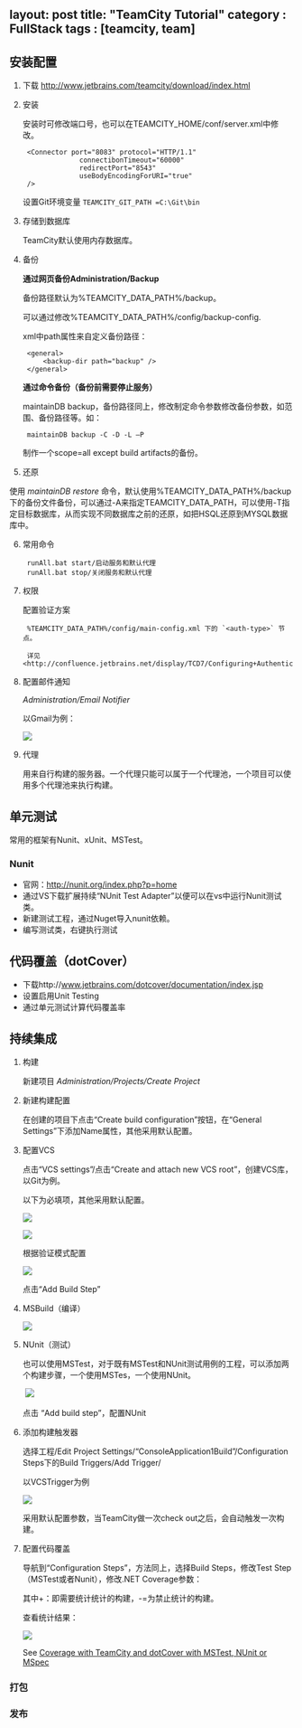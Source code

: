 layout: post
title: "TeamCity Tutorial"
category : FullStack
tags : [teamcity, team]
---

## 安装配置

1. 下载 <http://www.jetbrains.com/teamcity/download/index.html>
2. 安装

    安装时可修改端口号，也可以在TEAMCITY_HOME/conf/server.xml中修改。

        <Connector port="8083" protocol="HTTP/1.1"
                     connectibonTimeout="60000"
                     redirectPort="8543"
                     useBodyEncodingForURI="true"
        />

    设置Git环境变量 `TEAMCITY_GIT_PATH =C:\Git\bin`

3. 存储到数据库

    TeamCity默认使用内存数据库。

4. 备份

    __通过网页备份Administration/Backup__

    备份路径默认为%TEAMCITY_DATA_PATH%/backup。

    可以通过修改%TEAMCITY_DATA_PATH%/config/backup-config.

    xml中path属性来自定义备份路径：

        <general>
            <backup-dir path="backup" />
        </general>

    __通过命令备份（备份前需要停止服务）__

    maintainDB backup，备份路径同上，修改制定命令参数修改备份参数，如范围、备份路径等。如：

        maintainDB backup -C -D -L –P

    制作一个scope=all except build artifacts的备份。

5. 还原

使用 _maintainDB restore_ 命令，默认使用%TEAMCITY_DATA_PATH%/backup下的备份文件备份，可以通过-A来指定TEAMCITY_DATA_PATH，可以使用-T指定目标数据库，从而实现不同数据库之前的还原，如把HSQL还原到MYSQL数据库中。

6. 常用命令

        runAll.bat start/启动服务和默认代理
        runAll.bat stop/关闭服务和默认代理

7. 权限

    配置验证方案

        %TEAMCITY_DATA_PATH%/config/main-config.xml 下的 `<auth-type>` 节点。

        详见 <http://confluence.jetbrains.net/display/TCD7/Configuring+Authentication+Settings>

8. 配置邮件通知

    _Administration/Email Notifier_

    以Gmail为例：

    ![](http://johnnyimages.qiniudn.com/teamcity-gmail.png)

9. 代理

    用来自行构建的服务器。一个代理只能可以属于一个代理池，一个项目可以使用多个代理池来执行构建。
 
## 单元测试

常用的框架有Nunit、xUnit、MSTest。

### Nunit

- 官网：http://nunit.org/index.php?p=home
- 通过VS下载扩展持续“NUnit Test Adapter”以便可以在vs中运行Nunit测试类。
- 新建测试工程，通过Nuget导入nunit依赖。
- 编写测试类，右键执行测试

## 代码覆盖（dotCover）

- 下载http://www.jetbrains.com/dotcover/documentation/index.jsp
- 设置启用Unit Testing
- 通过单元测试计算代码覆盖率

## 持续集成

1. 构建

    新建项目 _Administration/Projects/Create Project_

1. 新建构建配置

    在创建的项目下点击“Create build configuration”按钮，在“General Settings”下添加Name属性，其他采用默认配置。

1. 配置VCS

    点击“VCS settings”/点击“Create and attach new VCS root”，创建VCS库，以Git为例。

    以下为必填项，其他采用默认配置。

    ![](http://johnnyimages.qiniudn.com/teamcity-vcs.png)

    ![](http://johnnyimages.qiniudn.com/teamcity-general-setting.png)

    根据验证模式配置

    ![](http://johnnyimages.qiniudn.com/teamcity-validate.png)

    点击“Add Build Step”

1. MSBuild（编译）

    ![](http://johnnyimages.qiniudn.com/teamcity-msbuild.png)

1. NUnit（测试）

    也可以使用MSTest，对于既有MSTest和NUnit测试用例的工程，可以添加两个构建步骤，一个使用MSTes，一个使用NUnit。

     ![](http://johnnyimages.qiniudn.com/teamcity-buildstep.png)

    点击 “Add build step”，配置NUnit



1. 添加构建触发器

    选择工程/Edit Project Settings/“ConsoleApplication1Build”/Configuration Steps下的Build Triggers/Add Trigger/

    以VCSTrigger为例

    ![](http://johnnyimages.qiniudn.com/teamcity-covary.png)

    采用默认配置参数，当TeamCity做一次check out之后，会自动触发一次构建。

1. 配置代码覆盖

    导航到“Configuration Steps”，方法同上，选择Build Steps，修改Test Step（MSTest或者Nunit），修改.NET Coverage参数：

    其中+：即需要统计统计的构建，-=为禁止统计的构建。

    查看统计结果：

    ![](http://johnnyimages.qiniudn.com/teamcity-covarage-config.png)

    See [Coverage with TeamCity and dotCover with MSTest, NUnit or MSpec](http://blogs.jetbrains.com/dotnet/2010/12/coverage-with-dotcover-teamcity-mstest-nunit-or-mspec/)

### 打包

### 发布
